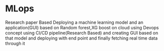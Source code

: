 # MLops
Research paper Based
Deploying a machine learning model and an application(GUI) based on Random forest,XG boost on cloud using Devops concept using CI/CD pipeline(Research Based) and creating GUI based on that model and deploying with end point and finally fetching real time data through it

